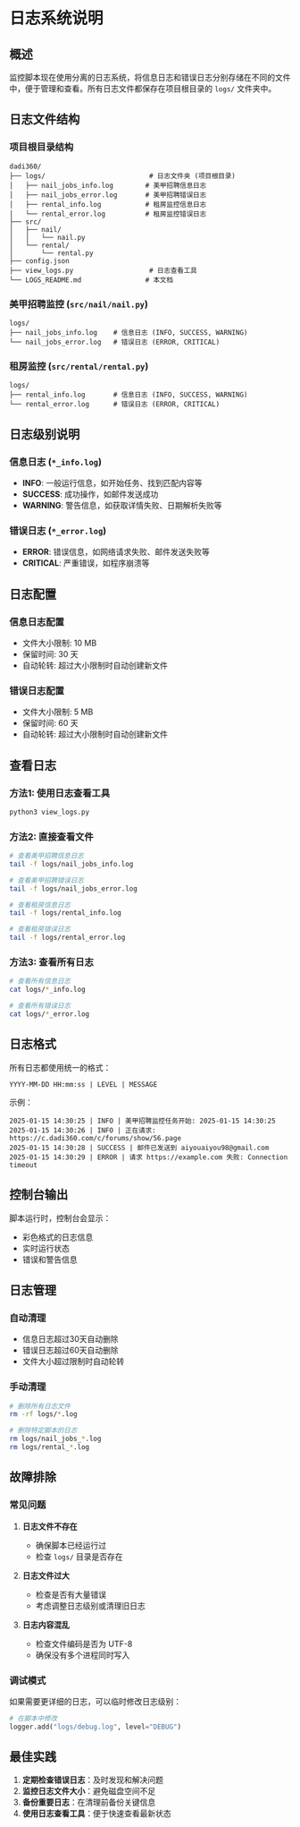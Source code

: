 # 日志系统说明

## 概述
监控脚本现在使用分离的日志系统，将信息日志和错误日志分别存储在不同的文件中，便于管理和查看。所有日志文件都保存在项目根目录的 `logs/` 文件夹中。

## 日志文件结构

### 项目根目录结构
```
dadi360/
├── logs/                          # 日志文件夹 (项目根目录)
│   ├── nail_jobs_info.log        # 美甲招聘信息日志
│   ├── nail_jobs_error.log       # 美甲招聘错误日志
│   ├── rental_info.log           # 租房监控信息日志
│   └── rental_error.log          # 租房监控错误日志
├── src/
│   ├── nail/
│   │   └── nail.py
│   └── rental/
│       └── rental.py
├── config.json
├── view_logs.py                   # 日志查看工具
└── LOGS_README.md                # 本文档
```

### 美甲招聘监控 (`src/nail/nail.py`)
```
logs/
├── nail_jobs_info.log    # 信息日志 (INFO, SUCCESS, WARNING)
└── nail_jobs_error.log   # 错误日志 (ERROR, CRITICAL)
```

### 租房监控 (`src/rental/rental.py`)
```
logs/
├── rental_info.log       # 信息日志 (INFO, SUCCESS, WARNING)
└── rental_error.log      # 错误日志 (ERROR, CRITICAL)
```

## 日志级别说明

### 信息日志 (`*_info.log`)
- **INFO**: 一般运行信息，如开始任务、找到匹配内容等
- **SUCCESS**: 成功操作，如邮件发送成功
- **WARNING**: 警告信息，如获取详情失败、日期解析失败等

### 错误日志 (`*_error.log`)
- **ERROR**: 错误信息，如网络请求失败、邮件发送失败等
- **CRITICAL**: 严重错误，如程序崩溃等

## 日志配置

### 信息日志配置
- 文件大小限制: 10 MB
- 保留时间: 30 天
- 自动轮转: 超过大小限制时自动创建新文件

### 错误日志配置
- 文件大小限制: 5 MB
- 保留时间: 60 天
- 自动轮转: 超过大小限制时自动创建新文件

## 查看日志

### 方法1: 使用日志查看工具
```bash
python3 view_logs.py
```

### 方法2: 直接查看文件
```bash
# 查看美甲招聘信息日志
tail -f logs/nail_jobs_info.log

# 查看美甲招聘错误日志
tail -f logs/nail_jobs_error.log

# 查看租房信息日志
tail -f logs/rental_info.log

# 查看租房错误日志
tail -f logs/rental_error.log
```

### 方法3: 查看所有日志
```bash
# 查看所有信息日志
cat logs/*_info.log

# 查看所有错误日志
cat logs/*_error.log
```

## 日志格式

所有日志都使用统一的格式：
```
YYYY-MM-DD HH:mm:ss | LEVEL | MESSAGE
```

示例：
```
2025-01-15 14:30:25 | INFO | 美甲招聘监控任务开始: 2025-01-15 14:30:25
2025-01-15 14:30:26 | INFO | 正在请求: https://c.dadi360.com/c/forums/show/56.page
2025-01-15 14:30:28 | SUCCESS | 邮件已发送到 aiyouaiyou98@gmail.com
2025-01-15 14:30:29 | ERROR | 请求 https://example.com 失败: Connection timeout
```

## 控制台输出

脚本运行时，控制台会显示：
- 彩色格式的日志信息
- 实时运行状态
- 错误和警告信息

## 日志管理

### 自动清理
- 信息日志超过30天自动删除
- 错误日志超过60天自动删除
- 文件大小超过限制时自动轮转

### 手动清理
```bash
# 删除所有日志文件
rm -rf logs/*.log

# 删除特定脚本的日志
rm logs/nail_jobs_*.log
rm logs/rental_*.log
```

## 故障排除

### 常见问题

1. **日志文件不存在**
   - 确保脚本已经运行过
   - 检查 `logs/` 目录是否存在

2. **日志文件过大**
   - 检查是否有大量错误
   - 考虑调整日志级别或清理旧日志

3. **日志内容混乱**
   - 检查文件编码是否为 UTF-8
   - 确保没有多个进程同时写入

### 调试模式

如果需要更详细的日志，可以临时修改日志级别：
```python
# 在脚本中修改
logger.add("logs/debug.log", level="DEBUG")
```

## 最佳实践

1. **定期检查错误日志**：及时发现和解决问题
2. **监控日志文件大小**：避免磁盘空间不足
3. **备份重要日志**：在清理前备份关键信息
4. **使用日志查看工具**：便于快速查看最新状态 